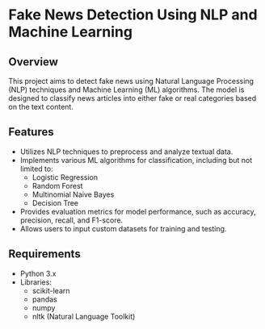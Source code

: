# Fake News Detection Using NLP and Machine Learning

## Overview

This project aims to detect fake news using Natural Language Processing (NLP) techniques and Machine Learning (ML) algorithms. The model is designed to classify news articles into either fake or real categories based on the text content.

## Features

- Utilizes NLP techniques to preprocess and analyze textual data.
- Implements various ML algorithms for classification, including but not limited to:
  - Logistic Regression
  - Random Forest
  - Multinomial Naive Bayes
  - Decision Tree
- Provides evaluation metrics for model performance, such as accuracy, precision, recall, and F1-score.
- Allows users to input custom datasets for training and testing.

## Requirements

- Python 3.x
- Libraries:
  - scikit-learn
  - pandas
  - numpy
  - nltk (Natural Language Toolkit)
